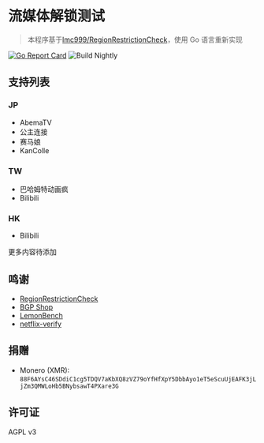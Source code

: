 # 流媒体解锁测试
>本程序基于[lmc999/RegionRestrictionCheck](https://github.com/lmc999/RegionRestrictionCheck)，使用 Go 语言重新实现

[![Go Report Card](https://goreportcard.com/badge/github.com/NyanChanMeow/region_restriction_check-go)](https://goreportcard.com/report/github.com/NyanChanMeow/region_restriction_check-go) ![Build Nightly](https://github.com/NyanChanMeow/region_restriction_check-go/actions/workflows/build-nightly-ci.yml/badge.svg)

## 支持列表
### JP
- AbemaTV
- 公主连接
- 赛马娘
- KanColle

### TW
- 巴哈姆特动画疯
- Bilibili

### HK
- Bilibili

更多内容待添加

## 鸣谢

- [RegionRestrictionCheck](https://github.com/lmc999/RegionRestrictionCheck)
- [BGP Shop](https://shop.bgp.sh/cart.php)
- [LemonBench](https://github.com/LemonBench/LemonBench)
- [netflix-verify](https://github.com/sjlleo/netflix-verify)

## 捐赠
- Monero (XMR): `88F6AYsC46SDdiC1cg5TDQV7aKbXQ8zVZ79oYfHfXpY5DbbAyo1eT5eScuUjEAFK3jLjZm3QMWLoHb5BNybsawT4PXare3G`

## 许可证
AGPL v3
